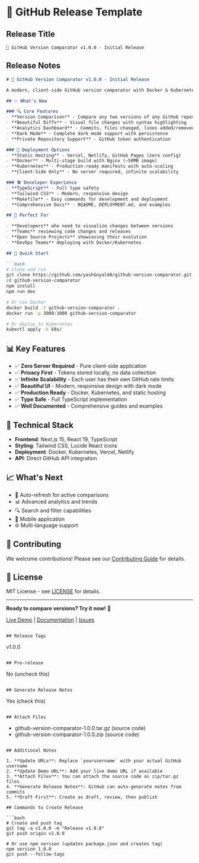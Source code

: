 # 🚀 GitHub Release Template

## Release Title
```
🚀 GitHub Version Comparator v1.0.0 - Initial Release
```

## Release Notes

```markdown
# 🎉 GitHub Version Comparator v1.0.0 - Initial Release

A modern, client-side GitHub version comparator with Docker & Kubernetes support. Compare any repository versions with beautiful diffs, commit history, and file changes.

## ✨ What's New

### 🔍 Core Features
- **Version Comparison** - Compare any two versions of any GitHub repository
- **Beautiful Diffs** - Visual file changes with syntax highlighting
- **Analytics Dashboard** - Commits, files changed, lines added/removed
- **Dark Mode** - Complete dark mode support with persistence
- **Private Repository Support** - GitHub token authentication

### 🚀 Deployment Options
- **Static Hosting** - Vercel, Netlify, GitHub Pages (zero config)
- **Docker** - Multi-stage build with Nginx (~50MB image)
- **Kubernetes** - Production-ready manifests with auto-scaling
- **Client-Side Only** - No server required, infinite scalability

### 🛠️ Developer Experience
- **TypeScript** - Full type safety
- **Tailwind CSS** - Modern, responsive design
- **Makefile** - Easy commands for development and deployment
- **Comprehensive Docs** - README, DEPLOYMENT.md, and examples

## 🎯 Perfect For

- **Developers** who need to visualize changes between versions
- **Teams** reviewing code changes and releases
- **Open Source Projects** showcasing their evolution
- **DevOps Teams** deploying with Docker/Kubernetes

## 🚀 Quick Start

```bash
# Clone and run
git clone https://github.com/yashGoyal40/github-version-comparator.git
cd github-version-comparator
npm install
npm run dev

# Or use Docker
docker build -t github-version-comparator .
docker run -p 3000:3000 github-version-comparator

# Or deploy to Kubernetes
kubectl apply -k k8s/
```

## 📊 Key Features

- ✅ **Zero Server Required** - Pure client-side application
- ✅ **Privacy First** - Tokens stored locally, no data collection
- ✅ **Infinite Scalability** - Each user has their own GitHub rate limits
- ✅ **Beautiful UI** - Modern, responsive design with dark mode
- ✅ **Production Ready** - Docker, Kubernetes, and static hosting
- ✅ **Type Safe** - Full TypeScript implementation
- ✅ **Well Documented** - Comprehensive guides and examples

## 🔧 Technical Stack

- **Frontend**: Next.js 15, React 19, TypeScript
- **Styling**: Tailwind CSS, Lucide React icons
- **Deployment**: Docker, Kubernetes, Vercel, Netlify
- **API**: Direct GitHub API integration

## 📈 What's Next

- 🔄 Auto-refresh for active comparisons
- 📊 Advanced analytics and trends
- 🔍 Search and filter capabilities
- 📱 Mobile application
- 🌐 Multi-language support

## 🤝 Contributing

We welcome contributions! Please see our [Contributing Guide](CONTRIBUTING.md) for details.

## 📄 License

MIT License - see [LICENSE](LICENSE) for details.

---

**Ready to compare versions? Try it now!** 🚀

[Live Demo](https://your-demo-url.com) | [Documentation](https://github.com/yashGoyal40/github-version-comparator#readme) | [Issues](https://github.com/yashGoyal40/github-version-comparator/issues)
```

## Release Tags
```
v1.0.0
```

## Pre-release
```
No (uncheck this)
```

## Generate Release Notes
```
Yes (check this)
```

## Attach Files
```
- github-version-comparator-1.0.0.tar.gz (source code)
- github-version-comparator-1.0.0.zip (source code)
```

## Additional Notes

1. **Update URLs**: Replace `yourusername` with your actual GitHub username
2. **Update Demo URL**: Add your live demo URL if available
3. **Attach Files**: You can attach the source code as zip/tar.gz files
4. **Generate Release Notes**: GitHub can auto-generate notes from commits
5. **Draft First**: Create as draft, review, then publish

## Commands to Create Release

```bash
# Create and push tag
git tag -a v1.0.0 -m "Release v1.0.0"
git push origin v1.0.0

# Or use npm version (updates package.json and creates tag)
npm version 1.0.0
git push --follow-tags
```
